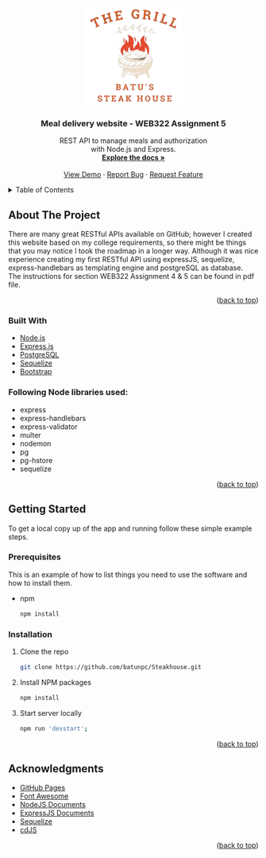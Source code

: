 <div id="top"></div>

<!-- PROJECT LOGO -->
<br />
<div align="center">
  <a href="https://github.com/batunpc/Steakhouse">
    <img src="./static/images/logo.webp" alt="Logo" width="200" height="200">
  </a>

<h3 align="center">Meal delivery website - WEB322 Assignment 5</h3>

  <p align="center">
    REST API to manage meals and authorization <br> with Node.js and Express.
    <br />
    <a href="https://github.com/batunpc/Steakhouse"><strong>Explore the docs »</strong>
    </a>
    <br />
    <br />
    <a href="https://stark-crag-53181.herokuapp.com/">View Demo</a>
    ·
    <a href="https://github.com/batunpc/Steakhouse/issues">Report Bug</a>
    ·
    <a href="https://github.com/batunpc/Steakhouse/issues">Request Feature</a>
  </p>
</div>

<!-- TABLE OF CONTENTS -->
<details>
  <summary>Table of Contents</summary>
  <ol>
    <li>
      <a href="#about-the-project">About The Project</a>
      <ul>
        <li><a href="#built-with">Built With</a></li>
      </ul>
    </li>
    <li>
      <a href="#getting-started">Getting Started</a>
      <ul>
        <li><a href="#prerequisites">Prerequisites</a></li>
        <li><a href="#installation">Installation</a></li>
      </ul>
    </li>
    <li><a href="#acknowledgments">Acknowledgments</a></li>
  </ol>
</details>

<!-- ABOUT THE PROJECT -->

## About The Project

There are many great RESTful APIs available on GitHub; however I created this website based on my college requirements, so there might be things that you may notice I took the roadmap in a longer way. Although it was nice experience creating my first RESTful API using expressJS, sequelize, express-handlebars as templating engine and postgreSQL as database. <br>
The instructions for section WEB322 Assignment 4 & 5 can be found in pdf file.

<p align="right">(<a href="#top">back to top</a>)</p>

### Built With

- [Node.js](https://nodejs.org/en/)
- [Express.js](https://expressjs.com/)
- [PostgreSQL](https://www.postgresql.org/)
- [Sequelize](https://sequelize.org/)
- [Bootstrap](https://getbootstrap.com)

### Following Node libraries used:

- express
- express-handlebars
- express-validator
- multer
- nodemon
- pg
- pg-hstore
- sequelize

<p align="right">(<a href="#top">back to top</a>)</p>

<!-- GETTING STARTED -->

## Getting Started

To get a local copy up of the app and running follow these simple example steps.

### Prerequisites

This is an example of how to list things you need to use the software and how to install them.

- npm
  ```sh
  npm install
  ```

### Installation

1. Clone the repo
   ```sh
   git clone https://github.com/batunpc/Steakhouse.git
   ```
2. Install NPM packages
   ```sh
   npm install
   ```
3. Start server locally
   ```sh
   npm run 'devstart';
   ```

<p align="right">(<a href="#top">back to top</a>)</p>

<!-- ACKNOWLEDGMENTS -->

## Acknowledgments

- [GitHub Pages](https://pages.github.com)
- [Font Awesome](https://fontawesome.com)
- [NodeJS Documents](https://fontawesome.com)
- [ExpressJS Documents](https://expressjs.com/en/guide/using-middleware.html)
- [Sequelize](https://sequelize.org/master/manual/validations-and-constraints.html)
- [cdJS](https://cdnjs.com/libraries/skeleton)

<p align="right">(<a href="#top">back to top</a>)</p>
